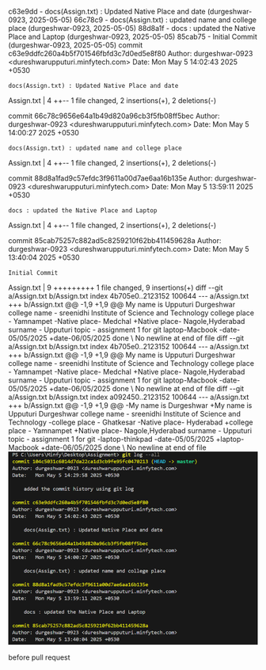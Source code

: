 c63e9dd - docs(Assign.txt) : Updated Native Place and date (durgeshwar-0923, 2025-05-05)
66c78c9 - docs(Assign.txt) : updated name and college place (durgeshwar-0923, 2025-05-05)
88d8a1f - docs : updated the Native Place and Laptop (durgeshwar-0923, 2025-05-05)
85cab75 - Initial Commit (durgeshwar-0923, 2025-05-05)
commit c63e9ddfc260a4b5f701546fbfd3c7d0ed5e8f80
Author: durgeshwar-0923 <dureshwarupputuri.minfytech.com>
Date:   Mon May 5 14:02:43 2025 +0530

    docs(Assign.txt) : Updated Native Place and date

 Assign.txt | 4 ++--
 1 file changed, 2 insertions(+), 2 deletions(-)

commit 66c78c9656e64a1b49d820a96cb3f5fb08ff5bec
Author: durgeshwar-0923 <dureshwarupputuri.minfytech.com>
Date:   Mon May 5 14:00:27 2025 +0530

    docs(Assign.txt) : updated name and college place

 Assign.txt | 4 ++--
 1 file changed, 2 insertions(+), 2 deletions(-)

commit 88d8a1fad9c57efdc3f9611a00d7ae6aa16b135e
Author: durgeshwar-0923 <dureshwarupputuri.minfytech.com>
Date:   Mon May 5 13:59:11 2025 +0530

    docs : updated the Native Place and Laptop

 Assign.txt | 4 ++--
 1 file changed, 2 insertions(+), 2 deletions(-)

commit 85cab75257c882ad5c8259210f62bb411459628a
Author: durgeshwar-0923 <dureshwarupputuri.minfytech.com>
Date:   Mon May 5 13:40:04 2025 +0530

    Initial Commit

 Assign.txt | 9 +++++++++
 1 file changed, 9 insertions(+)
diff --git a/Assign.txt b/Assign.txt
index 4b705e0..2123152 100644
--- a/Assign.txt
+++ b/Assign.txt
@@ -1,9 +1,9 @@
 My name is Upputuri Durgeshwar
 college name - sreenidhi Institute of Science and Technology
 college place - Yamnampet
-Native place- Medchal
+Native place- Nagole,Hyderabad
 surname - Upputuri
 topic - assignment 1 for git
 laptop-Macbook
-date-05/05/2025
+date-06/05/2025
 done
\ No newline at end of file
diff --git a/Assign.txt b/Assign.txt
index 4b705e0..2123152 100644
--- a/Assign.txt
+++ b/Assign.txt
@@ -1,9 +1,9 @@
 My name is Upputuri Durgeshwar
 college name - sreenidhi Institute of Science and Technology
 college place - Yamnampet
-Native place- Medchal
+Native place- Nagole,Hyderabad
 surname - Upputuri
 topic - assignment 1 for git
 laptop-Macbook
-date-05/05/2025
+date-06/05/2025
 done
\ No newline at end of file
diff --git a/Assign.txt b/Assign.txt
index a092450..2123152 100644
--- a/Assign.txt
+++ b/Assign.txt
@@ -1,9 +1,9 @@
-My name is Durgeshwar
+My name is Upputuri Durgeshwar
 college name - sreenidhi Institute of Science and Technology
-college place - Ghatkesar
-Native place- Hyderabad
+college place - Yamnampet
+Native place- Nagole,Hyderabad
 surname - Upputuri
 topic - assignment 1 for git
-laptop-thinkpad
-date-05/05/2025
+laptop-Macbook
+date-06/05/2025
 done
\ No newline at end of file
![Git Commit History](commit-history.PNG)


before pull request